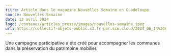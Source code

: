 ```yaml
---
titre: Article dans le magazine Nouvelles Semaine en Guadeloupe
source: Nouvelles Semaine
date: 12 avril 2024
logo: /contenus/articles_presse/images/nouvelles-semaine.jpeg
url: https://collectif-objets-public.s3.fr-par.scw.cloud/2024_06_14%20Article%20Nouvelle%20semaine%20avril%202024%20Collecte%20d%27objets%20prote%CC%81ge%CC%81s.pdf
---
```

U﻿ne campagne participative a été créé pour accompagner les communes dans la préservation du patrimoine mobilier.